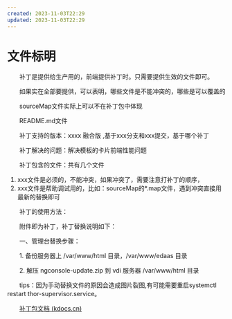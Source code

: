 ```yaml
---
created: 2023-11-03T22:29
updated: 2023-11-03T22:29
---
```

# 文件标明

　　补丁是提供给生产用的，前端提供补丁时。只需要提供生效的文件即可。

　　如果实在全部要提供，可以表明，哪些文件是不能冲突的，哪些是可以覆盖的

　　sourceMap文件实际上可以不在补丁包中体现

　　README.md文件

　　补丁支持的版本：xxxx 融合版 ,基于xxx分支和xxx提交，基于哪个补丁

　　补丁解决的问题：解决模板的卡片前端性能问题

　　补丁包含的文件：共有几个文件

1. xxx文件是必须的，不能冲突，如果冲突了，需要注意打补丁的顺序，
2. xxx文件是帮助调试用的，比如：sourceMap的\*.map文件，遇到冲突直接用最新的替换即可

　　补丁的使用方法：

　　附件即为补丁，补丁替换说明如下：

　　一、管理台替换步骤：

　　1\. 备份服务器上 /var/www/html 目录，/var/www/edaas 目录

　　2\. 解压 ngconsole-update.zip 到 vdi 服务器 /var/www/html 目录

　　tips：因为手动替换文件的原因会造成图片裂图,有可能需要重启systemctl restart thor-supervisor.service。

　　[补丁包文档 (kdocs.cn)](https://www.kdocs.cn/l/cukSqMTuFB5j?from=docs&reqtype=kdocs&t=1680748512677)

